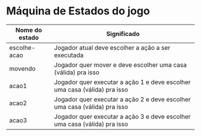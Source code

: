 Máquina de Estados do jogo
==========================

Nome do estado | Significado
---------------|------------
escolhe-acao   | Jogador atual deve escolher a ação a ser executada
movendo        | Jogador quer mover e deve escolher uma casa (válida) pra isso
acao1          | Jogador quer executar a ação 1 e deve escolher uma casa (válida) pra isso
acao2          | Jogador quer executar a ação 2 e deve escolher uma casa (válida) pra isso
acao3          | Jogador quer executar a ação 3 e deve escolher uma casa (válida) pra isso
